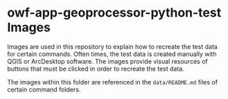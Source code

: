 # owf-app-geoprocessor-python-test Images
Images are used in this repository to explain how to recreate the test data for certain commands. Often times, the test data is created manually with QGIS or ArcDesktop software. The images provide visual resources of buttons that must be clicked in order to recreate the test data. 

The images within this folder are referenced in the `data/README.md` files of certain command folders. 